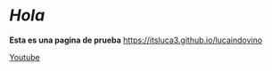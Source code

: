 # _Hola_
**Esta es una pagina de prueba**
https://itsluca3.github.io/lucaindovino

[Youtube](https://www.youtube.com/channel/UC6PMsEluaawjP5YxE5ZNWRA)
